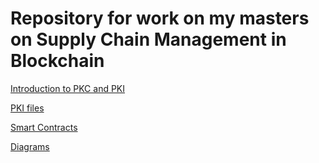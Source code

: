 
# Repository for work on my masters on Supply Chain Management in Blockchain

[Introduction to PKC and PKI](https://github.com/prgazevedo/DLT_Masters/wiki)

[PKI files](https://github.com/prgazevedo/DLT_Masters/tree/master/Certificates)

[Smart Contracts](https://github.com/prgazevedo/DLT_Masters/tree/master/SCM_SmartContracts)

[Diagrams](https://github.com/prgazevedo/DLT_Masters/tree/master/Diagrams)
